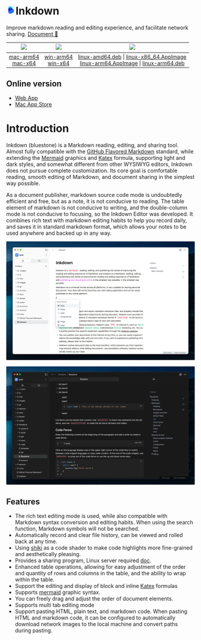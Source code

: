 <h1><img src="resources/icon.png" width="25"/>Inkdown</h1>

Improve markdown reading and editing experience, and facilitate network sharing. [Document 🔗](https://pb.inkdown.me/inkdown/book/docs)


|                                                                               <img src="docs/assets/apple.svg" width="40">                                                                                |                                                                             <img src="docs/assets/windows.svg" width="40"/>                                                                              |                                                                                                                                                                                                                   <img src="docs/assets/linux.svg" width="40"/>                                                                                                                                                                                                                   |
| :-------------------------------------------------------------------------------------------------------------------------------------------------------------------------------------------------------: | :------------------------------------------------------------------------------------------------------------------------------------------------------------------------------------------------------: | :-------------------------------------------------------------------------------------------------------------------------------------------------------------------------------------------------------------------------------------------------------------------------------------------------------------------------------------------------------------------------------------------------------------------------------------------------------------------------------: |
| [mac-arm64](https://github.com/1943time/inkdown/releases/latest/download/Inkdown-mac-arm64.dmg) <br/> [mac-x64](https://github.com/1943time/inkdown/releases/latest/download/Inkdown-mac-x64.dmg) | [win-arm64](https://github.com/1943time/inkdown/releases/latest/download/Inkdown-win-arm64.exe)<br/> [win-x64](https://github.com/1943time/inkdown/releases/latest/download/Inkdown-win-x64.exe) | [linux-amd64.deb](https://github.com/1943time/inkdown/releases/latest/download/Inkdown-linux-amd64.deb) \| [linux-x86_64.AppImage](https://github.com/1943time/inkdown/releases/latest/download/Inkdown-linux-x86_64.AppImage) <br/> [linux-arm64.AppImage](https://github.com/1943time/inkdown/releases/latest/download/Inkdown-linux-arm64.AppImage) \| [linux-arm64.deb](https://github.com/1943time/inkdown/releases/latest/download/Inkdown-linux-arm64.deb)

## Online version
- [Web App](https://app.inkdown.me)
- [Mac App Store](https://apps.apple.com/us/app/inkdown/id6451391474)

# Introduction

Inkdown (bluestone) is a Markdown reading, editing, and sharing tool. Almost fully compatible with the [GitHub Flavored Markdown](https://github.github.com/gfm/) standard, while extending the [Mermaid](https://mermaid.js.org/) graphics and [Katex](https://katex.org/) formula, supporting light and dark styles, and somewhat different from other WYSIWYG editors, Inkdown does not pursue complete customization. Its core goal is comfortable reading, smooth editing of Markdown, and document sharing in the simplest way possible.

As a document publisher, markdown source code mode is undoubtedly efficient and free,
but as a note, it is not conducive to reading.
The table element of markdown is not conducive to writing,
and the double-column mode is not conducive to focusing,
so the Inkdown Editor was developed. It combines rich text with markdown editing habits to help you record daily,
and saves it in standard markdown format, which allows your notes to be used anywhere and backed up in any way.


![](./docs//assets/d10.png)

![](./docs//assets/d11.png)

## Features

- The rich text editing mode is used, while also compatible with Markdown syntax conversion and editing habits. When using the search function, Markdown symbols will not be searched.
- Automatically record and clear file history, can be viewed and rolled back at any time.
- Using [shiki](https://github.com/shikijs/shiki) as a code shader to make code highlights more fine-grained and aesthetically pleasing.
- Provides a sharing program, Linux server required [doc](https://pb.inkdown.me/inkdown/book/docs/offline-version#deployment-publish-program).
- Enhanced table operations, allowing for easy adjustment of the order and quantity of rows and columns in the table, and the ability to wrap within the table.
- Support the editing and display of block and inline [Katex](https://katex.org/) formulas
- Supports [mermaid](https://mermaid.js.org/) graphic syntax.
- You can freely drag and adjust the order of document elements.
- Supports multi tab editing mode
- Support pasting HTML, plain text, and markdown code. When pasting HTML and markdown code, it can be configured to automatically download network images to the local machine and convert paths during pasting.

